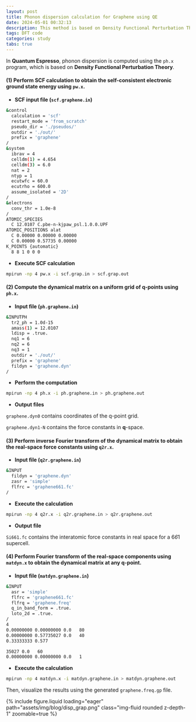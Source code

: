```yaml
---
layout: post
title: Phonon dispersion calculation for Graphene using QE
date: 2024-05-01 00:32:13
description: This method is based on Density Functional Perturbation Theory.
tags: DFT code
categories: study
tabs: true
---
```


In **Quantum Espresso**, phonon dispersion is computed using the `ph.x` program, which is based on **Density Functional Perturbation Theory**.

#### (1) Perform SCF calculation to obtain the self-consistent electronic ground state energy using `pw.x`.

- **SCF input file (`scf.graphene.in`)**

```bash
&control
  calculation = 'scf'
  restart_mode = 'from_scratch'
  pseudo_dir = './pseudos/'
  outdir = './out/'
  prefix = 'graphene'
/
&system
  ibrav = 4
  celldm(1) = 4.654
  celldm(3) = 6.0
  nat = 2
  ntyp = 1
  ecutwfc = 60.0
  ecutrho = 600.0
  assume_isolated = '2D'
/
&electrons
  conv_thr = 1.0e-8
/
ATOMIC_SPECIES
  C 12.0107 C.pbe-n-kjpaw_psl.1.0.0.UPF
ATOMIC_POSITIONS alat
  C 0.00000 0.00000 0.00000
  C 0.00000 0.57735 0.00000
K_POINTS {automatic}
  8 8 1 0 0 0
```

- **Execute SCF calculation**

```bash
mpirun -np 4 pw.x -i scf.grap.in > scf.grap.out
```

#### (2) Compute the dynamical matrix on a uniform grid of q-points using `ph.x`.

- **Input file (`ph.graphene.in`)**

```bash
&INPUTPH
  tr2_ph = 1.0d-15
  amass(1) = 12.0107
  ldisp = .true.
  nq1 = 6
  nq2 = 6
  nq3 = 1
  outdir = './out/'
  prefix = 'graphene'
  fildyn = 'graphene.dyn'
/
```

- **Perform the computation**

```bash
mpirun -np 4 ph.x -i ph.graphene.in > ph.graphene.out
```

- **Output files**

`graphene.dyn0` contains coordinates of the q-point grid.

`graphene.dyn1-N` contains the force constants in $\boldsymbol q$-space.

#### (3) Perform inverse Fourier transform of the dynamical matrix to obtain the real-space force constants using `q2r.x`.

- **Input file (`q2r.graphene.in`)**

```bash
&INPUT
  fildyn = 'graphene.dyn'
  zasr = 'simple'
  flfrc = 'graphene661.fc'
/
```

- **Execute the calculation**

```bash
mpirun -np 4 q2r.x -i q2r.graphene.in > q2r.graphene.out
```

- **Output file**

`Si661.fc` contains the interatomic force constants in real space for a 6*6*1 supercell.

#### (4) Perform Fourier transform of the real-space components using `matdyn.x` to obtain the dynamical matrix at any q-point.

- **Input file (`matdyn.graphene.in`)**

```bash
&INPUT
  asr = 'simple'
  flfrc = 'graphene661.fc'
  flfrq = 'graphene.freq'
  q_in_band_form = .true.
  loto_2d = .true.
/
4
0.00000000 0.00000000 0.0   80
0.00000000 0.57735027 0.0   40
0.33333333 0.577

35027 0.0   60
0.00000000 0.00000000 0.0   1
```

- **Execute the calculation**

```bash
mpirun -np 4 matdyn.x -i matdyn.graphene.in > matdyn.graphene.out
```

Then, visualize the results using the generated `graphene.freq.gp` file.

<div class="row mt-3">
    <div class="col-sm mt-3 mt-md-0">
        {% include figure.liquid loading="eager" path="assets/img/blog/disp_grap.png" class="img-fluid rounded z-depth-1" zoomable=true %}
    </div>
</div>
